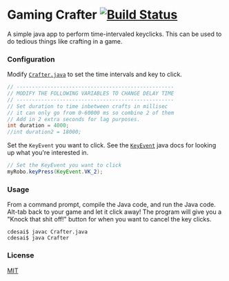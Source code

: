 # Gaming Crafter [![Build Status](https://travis-ci.org/chetanddesai/crafter.svg?branch=master)](https://travis-ci.org/chetanddesai/crafter)

A simple java app to perform time-intervaled keyclicks.  This can be used to do tedious things like crafting in a game.

### Configuration

Modify [`Crafter.java`](Crafter.java) to set the time intervals and key to click.

```java
// ---------------------------------------------------
// MODIFY THE FOLLOWING VARIABLES TO CHANGE DELAY TIME
// ---------------------------------------------------
// Set duration to time inbetween crafts in millisec
// it can only go from 0-60000 ms so combine 2 of them
// Add in 2 extra seconds for lag purposes.
int duration = 4000;
//int duration2 = 18000;
```

Set the `KeyEvent` you want to click.  See the [`KeyEvent`](http://docs.oracle.com/javase/7/docs/api/java/awt/event/KeyEvent.html) java docs for looking up what you're interested in.

```java
// Set the KeyEvent you want to click
myRobo.keyPress(KeyEvent.VK_2);
```

### Usage

From a command prompt, compile the Java code, and run the Java code.  Alt-tab back to your game and let it click away!  The program will give you a "Knock that shit off!" button for when you want to cancel the key clicks.

```shell
cdesai$ javac Crafter.java
cdesai$ java Crafter
```

### License
[MIT](LICENSE)
